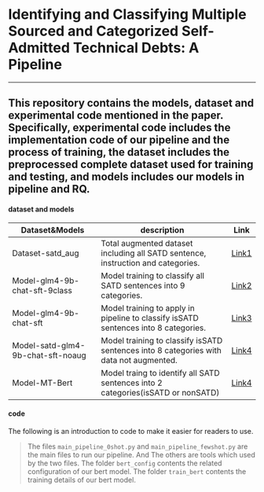 # Identifying and Classifying Multiple Sourced and Categorized Self-Admitted Technical Debts: A Pipeline
---
This  repository contains the models, dataset and experimental code mentioned in the paper. Specifically, experimental code includes the implementation code of our pipeline and the process of training, the dataset includes the preprocessed complete dataset used for training and testing, and models includes our models in pipeline and RQ.
---
#### dataset and models

| Dataset&Models| description | Link |
| ----------- | ----------- | --------- |
| Dataset-satd_aug | Total augmented dataset including all SATD sentence, instruction and categories. | [Link1](https://huggingface.co/datasets/chaos1203/satd_aug) |
| Model-glm4-9b-chat-sft-9class | Model training to classify all SATD sentences into 9 categories. | [Link2](https://huggingface.co/chaos1203/satd-glm4-9b-chat-sft-9class) |
| Model-glm4-9b-chat-sft | Model training to apply in pipeline to classify isSATD sentences into 8 categories. | [Link3](https://huggingface.co/chaos1203/satd-glm4-9b-chat-sft) |
| Model-satd-glm4-9b-chat-sft-noaug | Model training to classify isSATD sentences into 8 categories with data not augmented. | [Link4](https://huggingface.co/chaos1203/satd-glm4-9b-chat-sft-noaug) |
| Model-MT-Bert | Model traing to identify all SATD sentences into 2 categories(isSATD or nonSATD) | [Link4]() |

#### code
The following is an introduction to code to make it easier for readers to use.
> The files `main_pipeline_0shot.py` and `main_pipeline_fewshot.py` are the main files to run our pipeline. And The others are tools which used by the two files. The folder `bert_config` contents the related configuration of our bert model. The folder `train_bert` contents the training details of our bert model.



